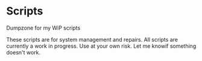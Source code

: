 # Scripts
Dumpzone for my WiP scripts


These scripts are for system management and repairs. All scripts are currently a work in progress. Use at your own risk.
Let me knowif something doesn't work.

